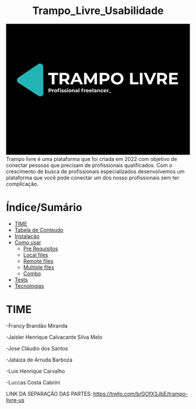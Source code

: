 <h1 align="center">Trampo_Livre_Usabilidade</h1>
<img src="Trampo Livre.png">
Trampo livre é uma plataforma que foi criada em 2022 com objetivo de conectar pessoas que precisam de profissionais qualificados. Com o crescimento de busca de profissionais especializados desenvolvemos um plataforma que você pode conectar um dos nosso profissionais sem ter complicação.

Índice/Sumário
=================
<!--ts-->
   * [TIME](#TIME)
   * [Tabela de Conteudo](#tabela-de-conteudo)
   * [Instalação](#instalacao)
   * [Como usar](#como-usar)
      * [Pre Requisitos](#pre-requisitos)
      * [Local files](#local-files)
      * [Remote files](#remote-files)
      * [Multiple files](#multiple-files)
      * [Combo](#combo)
   * [Tests](#testes)
   * [Tecnologias](#tecnologias)
<!--te-->

TIME
=================
<p>-Francy Brandão Miranda</p>
<p>-Jaisler Henrique Calvacante Silva Melo</p>
<p>-Jose Cláudio dos Santos</p>
<p>-Jataiza de Arruda Barboza</p>
<p>-Luis Henrique Carvalho</p>
<p>-Luccas Costa Cabrini</p>


LINK DA SEPARAÇÃO DAS PARTES:
https://trello.com/b/GOfX3JbE/trampo-livre-us

